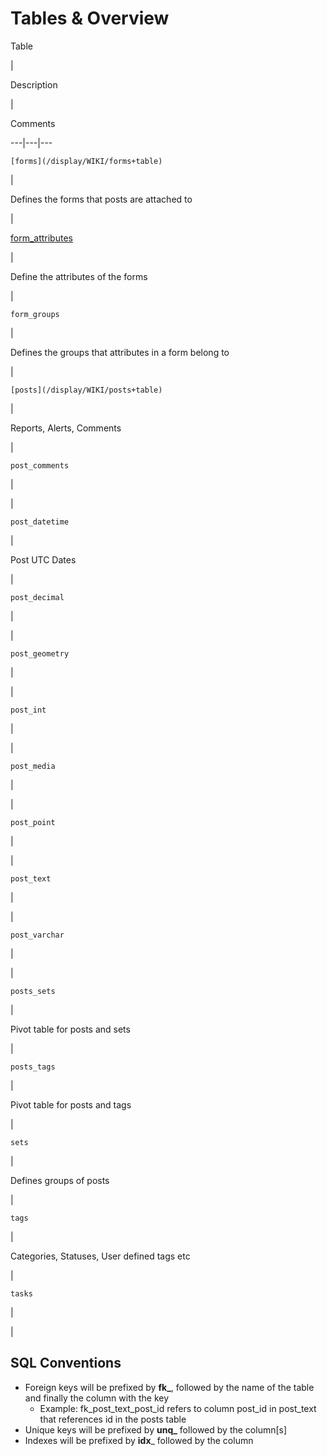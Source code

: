 # Tables & Overview



Table

|

Description

|

Comments  
  
---|---|---  
  
`[forms](/display/WIKI/forms+table)`

|

Defines the forms that posts are attached to

|  
  
[form_attributes ](/display/WIKI/form_attributes+table)

|

Define the attributes of the forms

|  
  
`form_groups`

|

Defines the groups that attributes in a form belong to

|  
  
`[posts](/display/WIKI/posts+table)`

|

Reports, Alerts, Comments

|  
  
`post_comments`

|

|  
  
`post_datetime`

|

Post UTC Dates

|  
  
`post_decimal`

|

|  
  
`post_geometry`

|

|  
  
`post_int`

|

|  
  
`post_media`

|

|  
  
`post_point`

|

|  
  
`post_text`

|

|  
  
`post_varchar`

|

|  
  
`posts_sets`

|

Pivot table for posts and sets

|  
  
`posts_tags`

|

Pivot table for posts and tags

|  
  
`sets`

|

Defines groups of posts

|  
  
`tags`

|

Categories, Statuses, User defined tags etc

|  
  
`tasks`

|

|  
  
## SQL Conventions

  * Foreign keys will be prefixed by **fk_**, followed by the name of the table and finally the column with the key 
    * Example: fk_post_text_post_id refers to column post_id in post_text that references id in the posts table
  * Unique keys will be prefixed by **unq_** followed by the column[s]
  * Indexes will be prefixed by **idx**_ followed by the column

